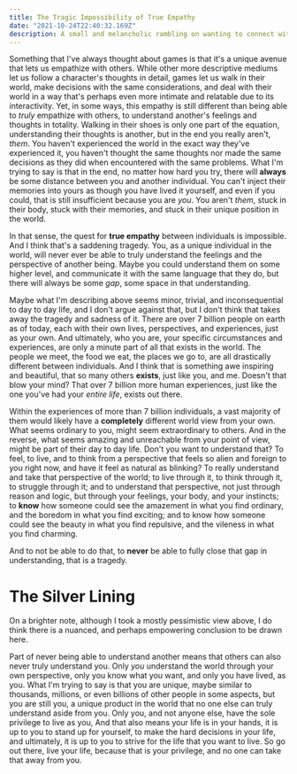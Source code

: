 ```yaml
---
title: The Tragic Impossibility of True Empathy
date: "2021-10-24T22:40:32.169Z"
description: A small and melancholic rambling on wanting to connect with others.
---
```


Something that I've always thought about games is that it's a unique avenue that lets us empathize with others. While other more descriptive mediums let us follow a character's thoughts in detail, games let us walk in their world, make decisions with the same considerations, and deal with their world in a way that's perhaps even more intimate and relatable due to its interactivity. Yet, in some ways, this empathy is still different than being able to *truly* empathize with others, to understand another's feelings and thoughts in totality. Walking in their shoes is only one part of the equation, understanding their thoughts is another, but in the end you really aren't, *them*. You haven't experienced the world in the exact way they've experienced it, you haven't thought the same thoughts nor made the same decisions as they did when encountered with the same problems. What I'm trying to say is that in the end, no matter how hard you try, there will **always** be some distance between you and another individual. You can't inject their memories into yours as though you have lived it yourself, and even if you could, that is still insufficient because you are *you*. You aren't *them*, stuck in their body, stuck with their memories, and stuck in their unique position in the world.

In that sense, the quest for **true empathy** between individuals is impossible. And I think that's a saddening tragedy. You, as a unique individual in the world, will never ever be able to truly understand the feelings and the perspective of another being. Maybe you could understand them on some higher level, and communicate it with the same language that they do, but there will always be some *gap*, some space in that understanding.

Maybe what I'm describing above seems minor, trivial, and inconsequential to day to day life, and I don't argue against that, but I don't think that takes away the tragedy and sadness of it. There are over 7 billion people on earth as of today, each with their own lives, perspectives, and experiences, just as your own. And ultimately, who you are, your specific circumstances and experiences, are only a minute part of all that exists in the world. The people we meet, the food we eat, the places we go to, are all drastically different between individuals. And I think that is something awe inspiring and beautiful, that so many others **exists**, just like you, and me. Doesn't that blow your mind? That over 7 billion more human experiences, just like the one you've had your *entire life*, exists out there. 

Within the experiences of more than 7 billion individuals, a vast majority of them would likely have a **completely** different world view from your own. What seems ordinary to you, might seem extraordinary to others. And in the reverse, what seems amazing and unreachable from your point of view, might be part of their day to day life. Don't you want to understand that? To feel, to live, and to think from a perspective that feels so alien and foreign to you right now, and have it feel as natural as blinking? To really understand and take that perspective of the world; to live through it, to think through it, to struggle through it; and to understand that perspective, not just through reason and logic, but through your feelings, your body, and your instincts; to **know** how someone could see the amazement in what you find ordinary, and the boredom in what you find exciting; and to know how someone could see the beauty in what you find repulsive, and the vileness in what you find charming.

And to not be able to do that, to **never** be able to fully close that gap in understanding, that is a tragedy.

# The Silver Lining
On a brighter note, although I took a mostly pessimistic view above, I do think there is a nuanced, and perhaps empowering conclusion to be drawn here. 

Part of never being able to understand another means that others can also never truly understand you. Only *you* understand the world through your own perspective, only you know what you want, and only you have lived, as you. What I'm trying to say is that you are unique, maybe similar to thousands, millions, or even billions of other people in some aspects, but you are still you, a unique product in the world that no one else can truly understand aside from you. Only you, and not anyone else, have the sole privilege to live as you, And that also means your life is in your hands, it is up to you to stand up for yourself, to make the hard decisions in your life, and ultimately, it is up to you to strive for the life that you want to live. So go out there, live your life, because that is your privilege, and no one can take that away from you.
